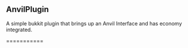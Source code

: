 <h2>AnvilPlugin</h2>

A simple bukkit plugin that brings up an Anvil Interface and has economy integrated.

===========
